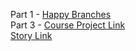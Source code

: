Part 1 - [Happy Branches](https://github.com/Spacebar255/exercise01.git)  
Part 3 - [Course Project Link](https://github.com/Spacebar255/courseproject.git)    
         [Story Link](https://github.com/Spacebar255/Story)
